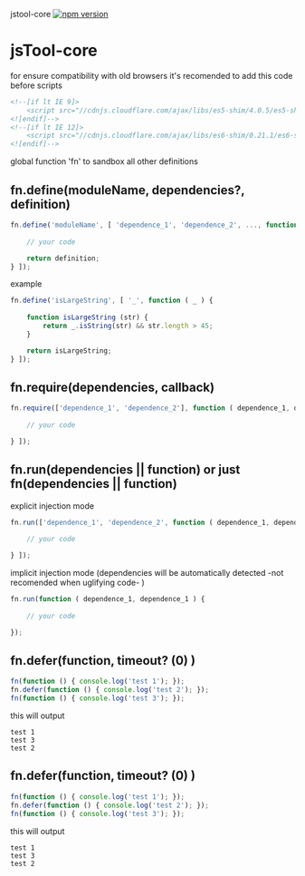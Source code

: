 jstool-core [![npm version](https://badge.fury.io/js/jstool-core.svg)](http://badge.fury.io/js/jstool-core)

jsTool-core
===========

for ensure compatibility with old browsers it's recomended to add this code before scripts
``` html
<!--[if lt IE 9]>
    <script src="//cdnjs.cloudflare.com/ajax/libs/es5-shim/4.0.5/es5-shim.min.js"></script>
<![endif]-->
<!--[if lt IE 12]>
    <script src="//cdnjs.cloudflare.com/ajax/libs/es6-shim/0.21.1/es6-shim.min.js"></script>
<![endif]-->
```

global function 'fn' to sandbox all other definitions

fn.define(moduleName, dependencies?, definition)
------------------------------------------------

``` js
fn.define('moduleName', [ 'dependence_1', 'dependence_2', ..., function ( dependence_1, dependence_1, ...) {
	
	// your code

	return definition;
} ]);
```

example
``` js
fn.define('isLargeString', [ '_', function ( _ ) {
	
	function isLargeString (str) {
		return _.isString(str) && str.length > 45;
	}

	return isLargeString;
} ]);
```

fn.require(dependencies, callback)
-----------------------------------

``` js
fn.require(['dependence_1', 'dependence_2'], function ( dependence_1, dependence_1 ) {
	
	// your code

} ]);
```

fn.run(dependencies || function) or just fn(dependencies || function)
---------------------------------------------------------------------

explicit injection mode
``` js
fn.run(['dependence_1', 'dependence_2', function ( dependence_1, dependence_1 ) {
	
	// your code

} ]);
```

implicit injection mode (dependencies will be automatically detected -not recomended when uglifying code- )
``` js
fn.run(function ( dependence_1, dependence_1 ) {
	
	// your code

});
```

fn.defer(function, timeout? (0) )
-----------------------------------

``` js
fn(function () { console.log('test 1'); });
fn.defer(function () { console.log('test 2'); });
fn(function () { console.log('test 3'); });
```

this will output
```
test 1
test 3
test 2
```

fn.defer(function, timeout? (0) )
-----------------------------------

``` js
fn(function () { console.log('test 1'); });
fn.defer(function () { console.log('test 2'); });
fn(function () { console.log('test 3'); });
```

this will output
```
test 1
test 3
test 2
```